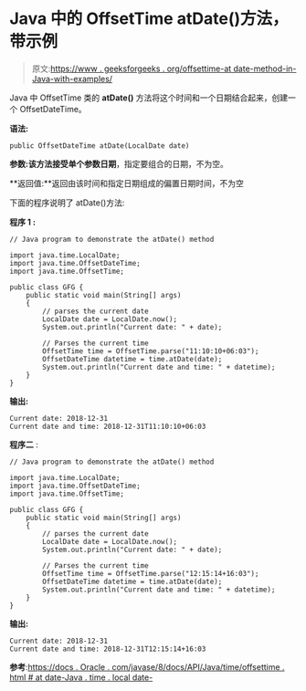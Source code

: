 # Java 中的 OffsetTime atDate()方法，带示例

> 原文:[https://www . geeksforgeeks . org/offsettime-at date-method-in-Java-with-examples/](https://www.geeksforgeeks.org/offsettime-atdate-method-in-java-with-examples/)

Java 中 OffsetTime 类的 **atDate()** 方法将这个时间和一个日期结合起来，创建一个 OffsetDateTime。

**语法:**

```
public OffsetDateTime atDate(LocalDate date)

```

**参数:**该方法接受单个参数**日期**，指定要组合的日期，不为空。

**返回值:**返回由该时间和指定日期组成的偏置日期时间，不为空

下面的程序说明了 atDate()方法:

**程序 1 :**

```
// Java program to demonstrate the atDate() method

import java.time.LocalDate;
import java.time.OffsetDateTime;
import java.time.OffsetTime;

public class GFG {
    public static void main(String[] args)
    {
        // parses the current date
        LocalDate date = LocalDate.now();
        System.out.println("Current date: " + date);

        // Parses the current time
        OffsetTime time = OffsetTime.parse("11:10:10+06:03");
        OffsetDateTime datetime = time.atDate(date);
        System.out.println("Current date and time: " + datetime);
    }
}
```

**输出:**

```
Current date: 2018-12-31
Current date and time: 2018-12-31T11:10:10+06:03

```

**程序二** :

```
// Java program to demonstrate the atDate() method

import java.time.LocalDate;
import java.time.OffsetDateTime;
import java.time.OffsetTime;

public class GFG {
    public static void main(String[] args)
    {
        // parses the current date
        LocalDate date = LocalDate.now();
        System.out.println("Current date: " + date);

        // Parses the current time
        OffsetTime time = OffsetTime.parse("12:15:14+16:03");
        OffsetDateTime datetime = time.atDate(date);
        System.out.println("Current date and time: " + datetime);
    }
}
```

**输出:**

```
Current date: 2018-12-31
Current date and time: 2018-12-31T12:15:14+16:03

```

**参考**:[https://docs . Oracle . com/javase/8/docs/API/Java/time/offsettime . html # at date-Java . time . local date-](https://docs.oracle.com/javase/8/docs/api/java/time/OffsetTime.html#atDate-java.time.LocalDate-)